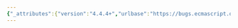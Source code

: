 ```yaml
---
{"_attributes":{"version":"4.4.4+","urlbase":"https://bugs.ecmascript.org/","maintainer":"dherman@mozilla.com"},"bug":{"bug_id":3440,"creation_ts":"2014-12-11 07:56:00 -0800","short_desc":"21.2.2.10: Out of range unicode escapes in regexp","delta_ts":"2014-12-23 20:23:33 -0800","product":"Draft for 6th Edition","component":"technical issue","version":"Rev 28: October 14, 2014 Draft","rep_platform":"All","op_sys":"All","bug_status":"RESOLVED","resolution":"FIXED","priority":"Normal","bug_severity":"enhancement","everconfirmed":true,"reporter":{"uid":"rossberg","name":"Andreas Rossberg"},"assigned_to":{"uid":"allen","name":"Allen Wirfs-Brock"},"long_desc":[{"commentid":11005,"comment_count":0,"who":{"uid":"rossberg","name":"Andreas Rossberg"},"bug_when":"2014-12-11 07:56:24 -0800","thetext":"The evaluation of CharacterEscapes states:\n\n\"\nThe production RegExpUnicodeEscapeSequence :: u{ HexDigits } evaluates as follows:\n\nReturn the character whose code is the MV of HexDigits.\n\"\n\nHowever, I couldn't find anything in the spec that prevents the MV from being out of range for a character, or explains what the semantics is in that case. I suppose it should be a syntax error?"},{"commentid":11023,"comment_count":1,"who":{"uid":"allen","name":"Allen Wirfs-Brock"},"bug_when":"2014-12-12 09:31:07 -0800","thetext":"Fixed in rev30 editor's draft\n\nAdded an annotation to the RegExp grammar that says it is a Syntax Error if the MV of HexDigits is too big."},{"commentid":11213,"comment_count":2,"who":{"uid":"allen","name":"Allen Wirfs-Brock"},"bug_when":"2014-12-23 20:23:33 -0800","thetext":"fixed in rev30"}]}}
---
```

